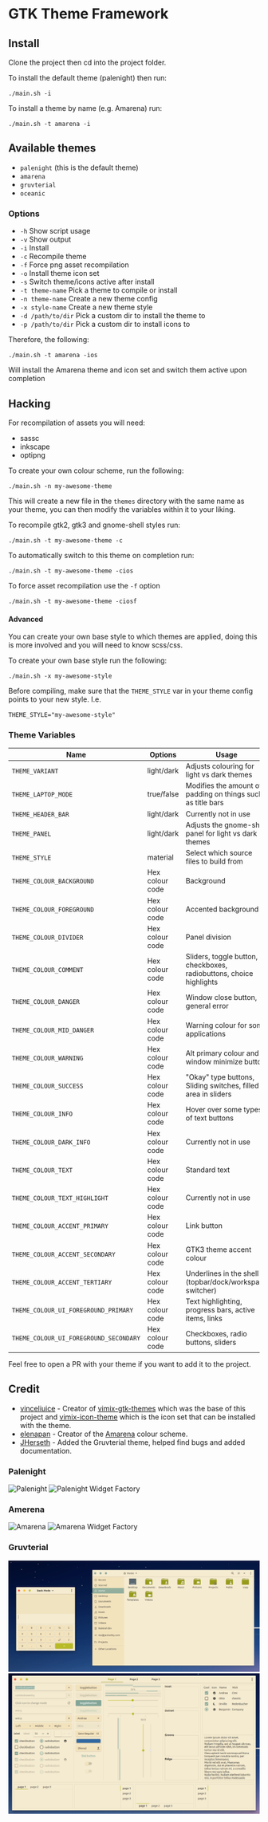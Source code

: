 GTK Theme Framework
======

## Install 

Clone the project then cd into the project folder.

To install the default theme (palenight) then run: 

```shell script
./main.sh -i
```

To install a theme by name (e.g. Amarena) run:

```shell script
./main.sh -t amarena -i
```

## Available themes

- `palenight` (this is the default theme)
- `amarena`
- `gruvterial`
- `oceanic`

### Options

- `-h` Show script usage
- `-v` Show output
- `-i` Install
- `-c` Recompile theme
- `-f` Force png asset recompilation
- `-o` Install theme icon set
- `-s` Switch theme/icons active after install
- `-t theme-name` Pick a theme to compile or install
- `-n theme-name` Create a new theme config
- `-x style-name` Create a new theme style
- `-d /path/to/dir` Pick a custom dir to install the theme to
- `-p /path/to/dir` Pick a custom dir to install icons to

Therefore, the following:

```shell script
./main.sh -t amarena -ios
```

Will install the Amarena theme and icon set and switch them active upon completion

## Hacking

For recompilation of assets you will need:
- sassc
- inkscape
- optipng

To create your own colour scheme, run the following:

```shell script
./main.sh -n my-awesome-theme
```

This will create a new file in the `themes` directory with the same name as your theme, you can then modify the 
variables within it to your liking.

To recompile gtk2, gtk3 and gnome-shell styles run:
```shell script
./main.sh -t my-awesome-theme -c
```

To automatically switch to this theme on completion run:
```shell script
./main.sh -t my-awesome-theme -cios
```

To force asset recompilation use the `-f` option
```shell script
./main.sh -t my-awesome-theme -ciosf
```

#### Advanced

You can create your own base style to which themes are applied, doing this is more involved and you will 
need to know scss/css.

To create your own base style run the following:
```shell script
./main.sh -x my-awesome-style
```

Before compiling, make sure that the `THEME_STYLE` var in your theme config points to your new style. I.e.

```shell script
THEME_STYLE="my-awesome-style"
```

### Theme Variables

| Name                                      | Options           | Usage                                                                 |
|-------------------------------------------|-------------------|-----------------------------------------------------------------------|
| `THEME_VARIANT`                           | light/dark        | Adjusts colouring for light vs dark themes                            |
| `THEME_LAPTOP_MODE`                       | true/false        | Modifies the amount of padding on things such as title bars           |
| `THEME_HEADER_BAR`                        | light/dark        | Currently not in use                                                  |
| `THEME_PANEL`                             | light/dark        | Adjusts the gnome-shell panel for light vs dark themes                |
| `THEME_STYLE`                             | material          | Select which source files to build from                               |
| `THEME_COLOUR_BACKGROUND`                 | Hex colour code   | Background                                                            |
| `THEME_COLOUR_FOREGROUND`                 | Hex colour code   | Accented background                                                   |
| `THEME_COLOUR_DIVIDER`                    | Hex colour code   | Panel division                                                        |
| `THEME_COLOUR_COMMENT`                    | Hex colour code   | Sliders, toggle button, checkboxes, radiobuttons, choice highlights   |
| `THEME_COLOUR_DANGER`                     | Hex colour code   | Window close button, general error                                    |
| `THEME_COLOUR_MID_DANGER`                 | Hex colour code   | Warning colour for some applications                                  |
| `THEME_COLOUR_WARNING`                    | Hex colour code   | Alt primary colour and window minimize button                         |
| `THEME_COLOUR_SUCCESS`                    | Hex colour code   | "Okay" type buttons, Sliding switches, filled in area in sliders      |
| `THEME_COLOUR_INFO`                       | Hex colour code   | Hover over some types of text buttons                                 |
| `THEME_COLOUR_DARK_INFO`                  | Hex colour code   | Currently not in use                                                  |
| `THEME_COLOUR_TEXT`                       | Hex colour code   | Standard text                                                         |
| `THEME_COLOUR_TEXT_HIGHLIGHT`             | Hex colour code   | Currently not in use                                                  |
| `THEME_COLOUR_ACCENT_PRIMARY`             | Hex colour code   | Link button                                                           |
| `THEME_COLOUR_ACCENT_SECONDARY`           | Hex colour code   | GTK3 theme accent colour                                              |
| `THEME_COLOUR_ACCENT_TERTIARY`            | Hex colour code   | Underlines in the shell (topbar/dock/workspace switcher)              |
| `THEME_COLOUR_UI_FOREGROUND_PRIMARY`      | Hex colour code   | Text highlighting, progress bars, active items, links                 |
| `THEME_COLOUR_UI_FOREGROUND_SECONDARY`    | Hex colour code   | Checkboxes, radio buttons, sliders                                    |

Feel free to open a PR with your theme if you want to add it to the project.

## Credit

- [vinceliuice](https://github.com/vinceliuice) - Creator of [vimix-gtk-themes](https://github.com/vinceliuice/vimix-gtk-themes)
which was the base of this project and [vimix-icon-theme](https://github.com/vinceliuice/vimix-icon-theme) which is the
icon set that can be installed with the theme.
- [elenapan](https://github.com/elenapan) - Creator of the [Amarena](https://github.com/elenapan/dotfiles/blob/master/.xfiles/amarena)
colour scheme.
- [JHerseth](https://github.com/JHerseth) - Added the Gruvterial theme, helped find bugs and added documentation.  

### Palenight
![Palenight](https://raw.githubusercontent.com/JaxWilko/material-gtk-framework/develop/.github/examples/palenight.png)
![Palenight Widget Factory](https://raw.githubusercontent.com/JaxWilko/material-gtk-framework/develop/.github/examples/palenight-widget-factory.png)

### Amerena
![Amarena](https://raw.githubusercontent.com/JaxWilko/material-gtk-framework/develop/.github/examples/amarena.png)
![Amarena Widget Factory](https://raw.githubusercontent.com/JaxWilko/material-gtk-framework/develop/.github/examples/amarena-widget-factory.png)

### Gruvterial
![Gruvterial](https://raw.githubusercontent.com/JaxWilko/material-gtk-framework/develop/.github/examples/gruvterial.png)
![Gruvterial Widget Factory](https://raw.githubusercontent.com/JaxWilko/material-gtk-framework/develop/.github/examples/gruvterial-widget-factory.png)
